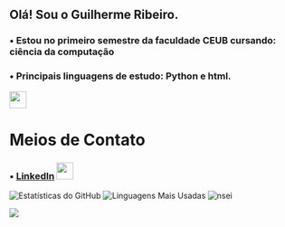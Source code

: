 ##  Olá! Sou o Guilherme Ribeiro.
### • Estou no primeiro semestre da faculdade CEUB cursando: ciência da computação
### • Principais linguagens de estudo: Python e html.
<img height="30" width="30" src="https://cdn.jsdelivr.net/gh/devicons/devicon@latest/icons/python/python-original.svg" />



# Meios de Contato
### • [LinkedIn](https://www.linkedin.com/in/guilherme-ribeiro-de-paula-575839358/) <img height="30" width="30" src="https://cdn.jsdelivr.net/gh/devicons/devicon@latest/icons/linkedin/linkedin-original.svg" />

![Estatísticas do GitHub](https://github-readme-stats.vercel.app/api?username=guilhermerp16&show_icons=true&theme=radical)
![Linguagens Mais Usadas](https://github-readme-stats.vercel.app/api/top-langs/?username=guilhermerp16&layout=compact&theme=radical)
![nsei](https://pa1.aminoapps.com/6425/d546e1cdcc6e0dd68cacfbb54709bc780356cc5d_hq.gif)
<div> 
  <a href="linkedin.com/in/guilherme-ribeiro-de-paula-575839358" target="_blank"><img src="https://img.shields.io/badge/-LinkedIn-%230077B5?style=for-the-badge&logo=linkedin&logoColor=white" target="_blank"></a> 
  
</div>

<div>

  <div>
<!--
**guilhermerp16/guilhermerp16** is a ✨ _special_ ✨ repository because its `README.md` (this file) appears on your GitHub profile.

Here are some ideas to get you started:

- 🔭 I’m currently working on ...
- 🌱 I’m currently learning ...
- 👯 I’m looking to collaborate on ...
- 🤔 I’m looking for help with ...
- 💬 Ask me about ...
- 📫 How to reach me: ...
- 😄 Pronouns: ...
- ⚡ Fun fact: ...
-->
